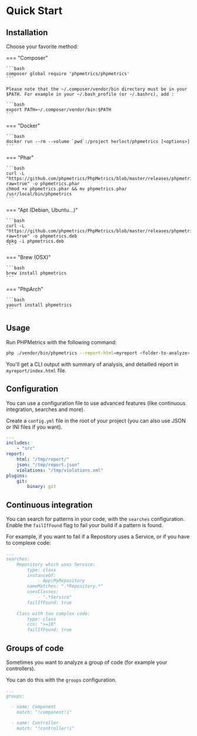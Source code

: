 # Quick Start

## Installation

Choose your favorite method:

=== "Composer"

    ```bash
    composer global require 'phpmetrics/phpmetrics'
    ```

    Please note that the ~/.composer/vendor/bin directory must be in your $PATH. For example in your ~/.bash_profile (or ~/.bashrc), add :

    ```bash
    export PATH=~/.composer/vendor/bin:$PATH
    ```

=== "Docker"

    ```bash
    docker run --rm --volume `pwd`:/project herloct/phpmetrics [<options>]
    ```

=== "Phar"

    ```bash
    curl -L "https://github.com/phpmetrics/PhpMetrics/blob/master/releases/phpmetrics.phar?raw=true" -o phpmetrics.phar
    chmod +x phpmetrics.phar && mv phpmetrics.phar /usr/local/bin/phpmetrics
    ```

=== "Apt (Debian, Ubuntu...)"

    ```bash
    curl -L "https://github.com/phpmetrics/PhpMetrics/blob/master/releases/phpmetrics.deb?raw=true" -o phpmetrics.deb
    dpkg -i phpmetrics.deb
    ```

=== "Brew (OSX)"

    ```bash
    brew install phpmetrics
    ```

=== "PhpArch"

    ```bash
    yaourt install phpmetrics
    ```
## Usage

Run PHPMetrics with the following command:

```bash
php ./vendor/bin/phpmetrics --report-html=myreport <folder-to-analyze>
```

You'll get a CLI output with summary of analysis, and detailled report in `myreport/index.html` file.

## Configuration

You can use a configuration file to use advanced features (like continuous integration, searches and more).

Create a `config.yml` file in the root of your project (you can also use JSON or INI files if you want).

```yaml
---
includes:
    - "src"
report:
    html: "/tmp/report/"
    json: "/tmp/report.json"
    violations: "/tmp/violations.xml"
plugins:
    git:
        binary: git
```

## Continuous integration

You can search for patterns in your code, with the `searches` configuration. Enable the `failIfFound` flag to fail your build if a pattern is found.

For example, if you want to fail if a Repository uses a Service, or if you have to complexe code:

```yaml
...
searches:
    Repository which uses Service:
        type: class
        instanceOf:
            - App\MyRepository
        nameMatches: ".*Repository.*"
        usesClasses:
            - ".*Service"
        failIfFound: true
        
    Class with too complex code:
        type: class
        ccn: ">=10"
        failIfFound: true
```

## Groups of code

Sometimes you want to analyze a group of code (for example your controllers). 

You can do this with the `groups` configuration.

```yaml
...
groups:

  - name: Component
    match: "!component!i"
    
  - name: Controller
    match: "!controller!i"
```
